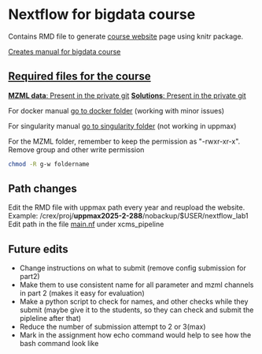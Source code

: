# Nextflow for bigdata course


Contains RMD file to generate [course website](https://caramba-uu.github.io/nextflow_course/) page using knitr package.

[Creates manual for bigdata course](index.Rmd)


## [Required files for the course](materials)
[**MZML data**: Present in the private git](https://github.com/caramba-uu/nextflow_course_private/tree/main)
[**Solutions**: Present in the private git](https://github.com/caramba-uu/nextflow_course_private/tree/main) 


For docker manual [go to docker folder](materials/docker) (working with minor issues)

For singularity manual [go to singularity folder](materials/singularity) (not working in uppmax)

For the MZML folder, remember to keep the permission as "-rwxr-xr-x". Remove group and other write permission
```bash
chmod -R g-w foldername
```

## Path changes
Edit the RMD file with uppmax path every year and reupload the website. Example: /crex/proj/**uppmax2025-2-288**/nobackup/$USER/nextflow_lab1  
Edit path in the file [main.nf](materials/xcms_pipeline/main.nf) under xcms_pipeline  


## Future edits
* Change instructions on what to submit (remove config submission for part2)  
* Make them to use consistent name for all parameter and mzml channels in part 2 (makes it easy for evaluation)  
* Make a python script to check for names, and other checks while they submit (maybe give it to the students, so they can check and submit the pipleline after that)
* Reduce the number of submission attempt to 2 or 3(max)
* Mark in the assignment how echo command would help to see how the bash command look like
